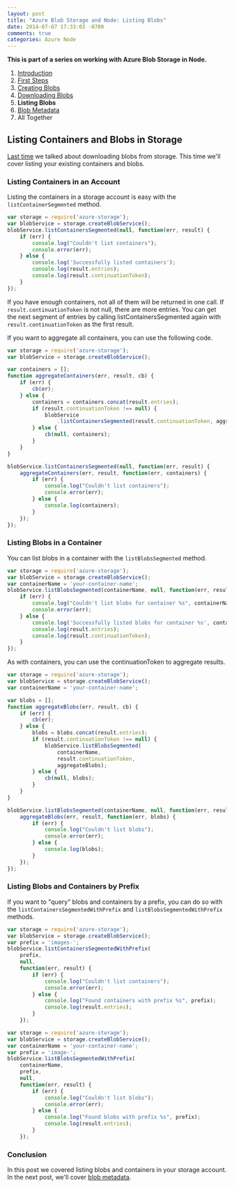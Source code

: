 ```yaml
---
layout: post
title: "Azure Blob Storage and Node: Listing Blobs"
date: 2014-07-07 17:33:03 -0700
comments: true
categories: Azure Node
---
```


**This is part of a series on working with Azure Blob Storage in Node.**

1. [Introduction](/blog/2014/06/30/azure-blob-storage-and-node/)
1. [First Steps](/blog/2014/07/01/azure-blob-storage-and-node-first-steps/)
1. [Creating Blobs](/blog/2014/07/02/azure-blob-storage-and-node-creating-blobs/)
1. [Downloading Blobs](/blog/2014/07/03/azure-blob-storage-and-node-downloading-blobs/)
1. **Listing Blobs**
1. [Blob Metadata](/blog/2014/07/08/azure-blob-storage-and-node-blob-metadata/)
1. All Together

Listing Containers and Blobs in Storage
---

[Last time](/blog/2014/07/03/azure-blob-storage-and-node-downloading-blobs/) we talked about downloading blobs from storage.
This time we'll cover listing your existing containers and blobs.

### Listing Containers in an Account

Listing the containers in a storage account is easy with the `listContainerSegmented` method.

```javascript
var storage = require('azure-storage');
var blobService = storage.createBlobService();
blobService.listContainersSegmented(null, function(err, result) {
    if (err) {
        console.log("Couldn't list containers");
        console.error(err);
    } else {
        console.log('Successfully listed containers');
        console.log(result.entries);
        console.log(result.continuationToken);
    }
});
```

If you have enough containers, not all of them will be returned in one call.
If `result.continuationToken` is not null, there are more entries.
You can get the next segment of entries by calling listContainersSegmented again with `result.continuationToken` as the first result.

If you want to aggregate all containers, you can use the following code.

```javascript
var storage = require('azure-storage');
var blobService = storage.createBlobService();

var containers = [];
function aggregateContainers(err, result, cb) {
    if (err) {
        cb(er);
    } else {
        containers = containers.concat(result.entries);
        if (result.continuationToken !== null) {
            blobService
                .listContainersSegmented(result.continuationToken, aggregateContainers);
        } else {
            cb(null, containers);
        }
    }
}

blobService.listContainersSegmented(null, function(err, result) {
    aggregateContainers(err, result, function(err, containers) {
        if (err) {
            console.log("Couldn't list containers");
            console.error(err);
        } else {
            console.log(containers);
        }
    });
});
```

### Listing Blobs in a Container

You can list blobs in a container with the `listBlobsSegmented` method.

```javascript
var storage = require('azure-storage');
var blobService = storage.createBlobService();
var containerName = 'your-container-name';
blobService.listBlobsSegmented(containerName, null, function(err, result) {
    if (err) {
        console.log("Couldn't list blobs for container %s", containerName);
        console.error(err);
    } else {
        console.log('Successfully listed blobs for container %s', containerName);
        console.log(result.entries);
        console.log(result.continuationToken);
    }
});
```

As with containers, you can use the continuationToken to aggregate results.

```javascript
var storage = require('azure-storage');
var blobService = storage.createBlobService();
var containerName = 'your-container-name';

var blobs = [];
function aggregateBlobs(err, result, cb) {
    if (err) {
        cb(er);
    } else {
        blobs = blobs.concat(result.entries);
        if (result.continuationToken !== null) {
            blobService.listBlobsSegmented(
                containerName,
                result.continuationToken,
                aggregateBlobs);
        } else {
            cb(null, blobs);
        }
    }
}

blobService.listBlobsSegmented(containerName, null, function(err, result) {
    aggregateBlobs(err, result, function(err, blobs) {
        if (err) {
            console.log("Couldn't list blobs");
            console.error(err);
        } else {
            console.log(blobs);
        }
    });
});
```

### Listing Blobs and Containers by Prefix

If you want to "query" blobs and containers by a prefix, you can do so with the `listContainersSegmentedWithPrefix` and `listBlobsSegmentedWithPrefix` methods.

```javascript
var storage = require('azure-storage');
var blobService = storage.createBlobService();
var prefix = 'images-';
blobService.listContainersSegmentedWithPrefix(
    prefix,
    null,
    function(err, result) {
        if (err) {
            console.log("Couldn't list containers");
            console.error(err);
        } else {
            console.log("Found containers with prefix %s", prefix);
            console.log(result.entries);
        }
    });
```

```javascript
var storage = require('azure-storage');
var blobService = storage.createBlobService();
var containerName = 'your-container-name';
var prefix = 'image-';
blobService.listBlobsSegmentedWithPrefix(
    containerName,
    prefix,
    null,
    function(err, result) {
        if (err) {
            console.log("Couldn't list blobs");
            console.error(err);
        } else {
            console.log("Found blobs with prefix %s", prefix);
            console.log(result.entries);
        }
    });
```

### Conclusion

In this post we covered listing blobs and containers in your storage account.
In the next post, we'll cover [blob metadata](/blog/2014/07/08/azure-blob-storage-and-node-blob-metadata/).
